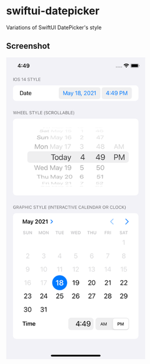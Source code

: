 # swiftui-datepicker
Variations of SwiftUI DatePicker's style 

## Screenshot
<img src ="/screenshot.png" width="375">

